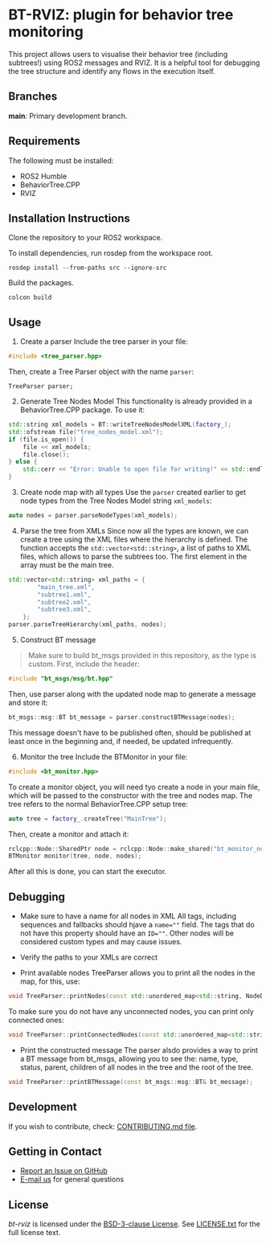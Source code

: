 # BT-RVIZ: plugin for behavior tree monitoring

This project allows users to visualise their behavior tree (including subtrees!) using ROS2 messages and RVIZ. 
It is a helpful tool for debugging the tree structure and identify any flows in the execution itself.

## Branches

**main**: Primary development branch.

## Requirements

The following must be installed:
- ROS2 Humble
- BehaviorTree.CPP
- RVIZ

## Installation Instructions

Clone the repository to your ROS2 workspace.

To install dependencies, run rosdep from the workspace root.

```
rosdep install --from-paths src --ignore-src
```

Build the packages.

```
colcon build
```

## Usage

1. Create a parser
Include the tree parser in your file:
```cpp
#include <tree_parser.hpp>
```
Then, create a Tree Parser object with the name `parser`:
```
TreeParser parser;
```

2. Generate Tree Nodes Model
This functionality is already provided in a BehaviorTree.CPP package. To use it:
```cpp
std::string xml_models = BT::writeTreeNodesModelXML(factory_);
std::ofstream file("tree_nodes_model.xml");
if (file.is_open()) {
    file << xml_models; 
    file.close();
} else {
    std::cerr << "Error: Unable to open file for writing!" << std::endl;
}
```

3. Create node map with all types
Use the `parser` created earlier to get node types from the Tree Nodes Model string `xml_models`:
```cpp
auto nodes = parser.parseNodeTypes(xml_models);
```

4. Parse the tree from XMLs
Since now all the types are known, we can create a tree using the XML files where the hierarchy is defined.
The function accepts the `std::vector<std::string>`, a list of paths to XML files, which allows to parse the subtrees too.
The first element in the array must be the main tree.
```cpp
std::vector<std::string> xml_paths = {
        "main_tree.xml",
        "subtree1.xml",
        "subtree2.xml",
        "subtree3.xml",
    };
parser.parseTreeHierarchy(xml_paths, nodes);
```

5. Construct BT message
> Make sure to build bt_msgs provided in this repository, as the type is custom.
First, include the header:
```cpp
#include "bt_msgs/msg/bt.hpp"
```
Then, use parser along with the updated node map to generate a message and store it:
```cpp
bt_msgs::msg::BT bt_message = parser.constructBTMessage(nodes);
```
This message doesn't have to be published often, should be published at least once in the beginning and, if needed, be updated infrequently.

6. Monitor the tree
Include the BTMonitor in your file:
```cpp
#include <bt_monitor.hpp>
```
To create a monitor object, you will need tyo create a node in your main file, which will be passed to the constructor with the tree and nodes map.
The tree refers to the normal BehaviorTree.CPP setup tree: 
```cpp
auto tree = factory_.createTree("MainTree");
```
Then, create a monitor and attach it:
```cpp
rclcpp::Node::SharedPtr node = rclcpp::Node::make_shared("bt_monitor_node");
BTMonitor monitor(tree, node, nodes);
```

After all this is done, you can start the executor.

## Debugging

- Make sure to have a name for all nodes in XML
All tags, including sequences and fallbacks should hjave a `name=""` field. The tags that do not have this property should have an `ID=""`.
Other nodes will be considered custom types and may cause issues.

- Verify the paths to your XMLs are correct

- Print available nodes
TreeParser allows you to print all the nodes in the map, for this, use:
```cpp
void TreeParser::printNodes(const std::unordered_map<std::string, NodeData>& node_map);
```
To make sure you do not have any unconnected nodes, you can print only connected ones:
```cpp
void TreeParser::printConnectedNodes(const std::unordered_map<std::string, NodeData>& node_map);
```

- Print the constructed message
The parser alsdo provides a way to print a BT message from bt_msgs, allowing you to see the:
name, type, status, parent, children of all nodes in the tree and the root of the tree.
```cpp
void TreeParser::printBTMessage(const bt_msgs::msg::BT& bt_message);
```

## Development

If you wish to contribute, check:
[CONTRIBUTING.md file](CONTRIBUTING.md).

## Getting in Contact

* [Report an Issue on GitHub](../../issues)
* [E-mail us](mailto:ssarana@qti.qualcomm.com) for general questions

## License

*bt-rviz* is licensed under the [BSD-3-clause License](https://spdx.org/licenses/BSD-3-Clause.html). See [LICENSE.txt](LICENSE.txt) for the full license text.

